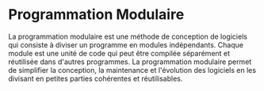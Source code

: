 # Programmation Modulaire

La programmation modulaire est une méthode de conception de logiciels qui consiste à diviser un programme en modules indépendants. Chaque module est une unité de code qui peut être compilée séparément et réutilisée dans d'autres programmes. La programmation modulaire permet de simplifier la conception, la maintenance et l'évolution des logiciels en les divisant en petites parties cohérentes et réutilisables.